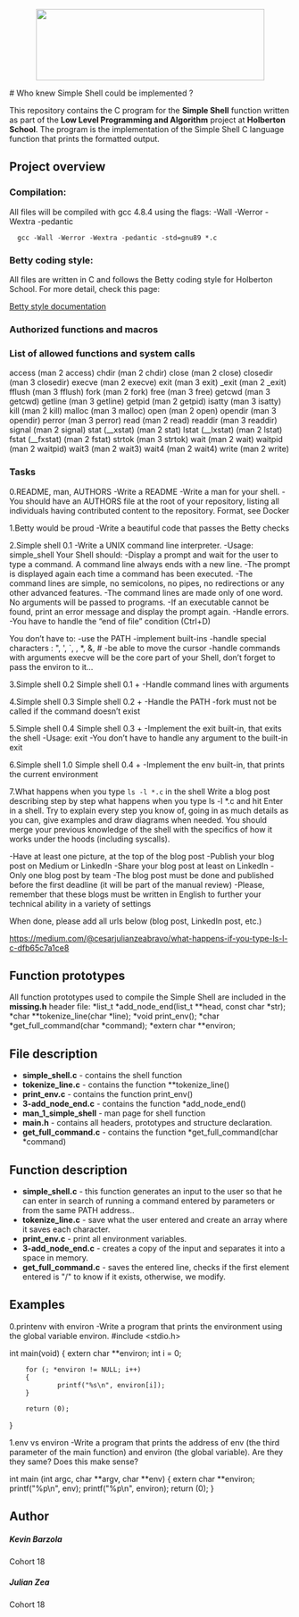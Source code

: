 <p align="center">
  <img width="409" height="128" src="https://assets.website-files.com/6105315644a26f77912a1ada/610540e8b4cd6969794fe673_Holberton_School_logo-04-04.svg">
</p>
# Who knew  Simple Shell could be implemented ?

This repository contains the C program for the **Simple Shell** function written as part of the **Low Level Programming and Algorithm** project at **Holberton School**. The program is the implementation of the Simple Shell C language function that prints the formatted output.

## Project overview

### Compilation:

All files will be compiled with gcc 4.8.4 using the flags:  -Wall -Werror -Wextra -pedantic

      gcc -Wall -Werror -Wextra -pedantic -std=gnu89 *.c

### Betty coding style:

All files are written in C and follows the Betty coding style for Holberton School. For more detail, check this page:

[Betty style documentation](https://github.com/holbertonschool/Betty/wiki)

### Authorized functions and macros
### List of allowed functions and system calls
access (man 2 access)
chdir (man 2 chdir)
close (man 2 close)
closedir (man 3 closedir)
execve (man 2 execve)
exit (man 3 exit)
_exit (man 2 _exit)
fflush (man 3 fflush)
fork (man 2 fork)
free (man 3 free)
getcwd (man 3 getcwd)
getline (man 3 getline)
getpid (man 2 getpid)
isatty (man 3 isatty)
kill (man 2 kill)
malloc (man 3 malloc)
open (man 2 open)
opendir (man 3 opendir)
perror (man 3 perror)
read (man 2 read)
readdir (man 3 readdir)
signal (man 2 signal)
stat (__xstat) (man 2 stat)
lstat (__lxstat) (man 2 lstat)
fstat (__fxstat) (man 2 fstat)
strtok (man 3 strtok)
wait (man 2 wait)
waitpid (man 2 waitpid)
wait3 (man 2 wait3)
wait4 (man 2 wait4)
write (man 2 write)

### Tasks

0.README, man, AUTHORS
 -Write a README
 -Write a man for your shell.
 -You should have an AUTHORS file at the root of your repository, listing all individuals having contributed content to the repository. Format, see Docker

1.Betty would be proud
 -Write a beautiful code that passes the Betty checks

2.Simple shell 0.1
 -Write a UNIX command line interpreter.
  -Usage: simple_shell
 Your Shell should:
  -Display a prompt and wait for the user to type a command. A command line always ends with a new line.
  -The prompt is displayed again each time a command has been executed.
  -The command lines are simple, no semicolons, no pipes, no redirections or any other advanced features.
  -The command lines are made only of one word. No arguments will be passed to programs.
  -If an executable cannot be found, print an error message and display the prompt again.
  -Handle errors.
  -You have to handle the “end of file” condition (Ctrl+D)

You don’t have to:
  -use the PATH
  -implement built-ins
  -handle special characters : ", ', `, \, *, &, #
  -be able to move the cursor
  -handle commands with arguments
execve will be the core part of your Shell, don’t forget to pass the environ to it…

3.Simple shell 0.2
Simple shell 0.1 +
  -Handle command lines with arguments

4.Simple shell 0.3
Simple shell 0.2 +
  -Handle the PATH
  -fork must not be called if the command doesn’t exist

5.Simple shell 0.4
Simple shell 0.3 +
  -Implement the exit built-in, that exits the shell
  -Usage: exit
  -You don’t have to handle any argument to the built-in exit

6.Simple shell 1.0
Simple shell 0.4 +
  -Implement the env built-in, that prints the current environment

7.What happens when you type `ls -l *.c` in the shell
Write a blog post describing step by step what happens when you type ls -l *.c and hit Enter in a shell. Try to explain every step you know of, going in as much details as you can, give examples and draw diagrams when needed. You should merge your previous knowledge of the shell with the specifics of how it works under the hoods (including syscalls).

  -Have at least one picture, at the top of the blog post
  -Publish your blog post on Medium or LinkedIn
  -Share your blog post at least on LinkedIn
  -Only one blog post by team
  -The blog post must be done and published before the first deadline (it will be part of the manual review)
  -Please, remember that these blogs must be written in English to further your technical ability in a variety of settings

When done, please add all urls below (blog post, LinkedIn post, etc.)

https://medium.com/@cesarjulianzeabravo/what-happens-if-you-type-ls-l-c-dfb65c7a1ce8
## Function prototypes
All function prototypes used to compile the Simple Shell are included in the **missing.h** header file:
*list_t *add_node_end(list_t **head, const char *str);
*char **tokenize_line(char *line);
*void print_env();
*char *get_full_command(char *command);
*extern char **environ;

## File description

* **simple_shell.c** - contains the shell function
* **tokenize_line.c** - contains the function **tokenize_line()
* **print_env.c** - contains the function print_env()
* **3-add_node_end.c** - contains the function *add_node_end()
* **man_1_simple_shell** - man page for shell function
* **main.h** - contains all headers, prototypes and structure declaration.
* **get_full_command.c** - contains the function *get_full_command(char *command)

## Function description

* **simple_shell.c** - this function generates an input to the user so that he can enter in search of running a command entered by parameters or from the same PATH address..
* **tokenize_line.c** - save what the user entered and create an array where it saves each character.
* **print_env.c** - print all environment variables.
* **3-add_node_end.c** - creates a copy of the input and separates it into a space in memory.
* **get_full_command.c** - saves the entered line, checks if the first element entered is "/" to know if it exists, otherwise, we modify.

## Examples
0.printenv with environ
  -Write a program that prints the environment using the global variable environ.
     #include <stdio.h>

int main(void)
{
        extern char **environ;
        int i = 0;

        for (; *environ != NULL; i++)
        {
                printf("%s\n", environ[i]);
        }

        return (0);
}

1.env vs environ
  -Write a program that prints the address of env (the third parameter of the main function) and environ (the global variable). Are they they same? Does this make sense?

int main (int argc, char **argv, char **env)
{
        extern char **environ;
        printf("%p\n", env);
        printf("%p\n", environ);
        return (0);
}

## Author
##### Kevin Barzola
Cohort 18
##### Julian Zea
Cohort 18
